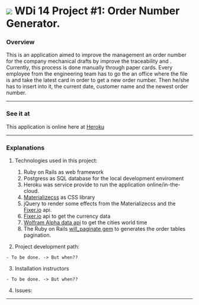 # ![](https://ga-dash.s3.amazonaws.com/production/assets/logo-9f88ae6c9c3871690e33280fcf557f33.png)  WDi 14 Project #1: Order Number Generator.

### Overview

  This is an application aimed to improve the management an order number for the company mechanical drafts by improve the traceability and . Currently, this process is done manually through paper cards. Every employee from the engineering team has to go the an office where the file is and take the latest card in order to get a new order number. Then he/she has to insert into it, the current date, customer name and the newest order number.  
___

### See it at
  This application is online here at  [Heroku](https://ga-project-1.herokuapp.com)
___

### Explanations

  1. Technologies used in this project:
      1. Ruby on Rails as web framework
      2. Postgress as SQL database for the local development enviroment
      3. Heroku was service provide to run the application online/in-the-cloud.
      4. [Materializecss](http://materializecss.com/) as CSS library
      5. jQuery to render some effects from the Materializecss and the [Fixer.io](http://fixer.io) api.
      6. [Fixer.io](http://fixer.io) api to get the currency data
      7. [Wolfram Alpha data api](http://products.wolframalpha.com/api/) to get the cities world time
      8. The Ruby on Rails [will_paginate gem](https://rubygems.org/gems/will_paginate) to generates the order tables pagination.

  2. Project development path:

    - To be done. -> But when??

  3. Installation instructors

    - To be done. -> But when??


  4. Issues:    

___

